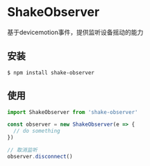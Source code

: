 # ShakeObserver

基于devicemotion事件，提供监听设备摇动的能力

## 安装

```
$ npm install shake-observer
```

## 使用

```js
import ShakeObserver from 'shake-observer'

const observer = new ShakeObserver(e => {
  // do something
})

// 取消监听
observer.disconnect()
```

